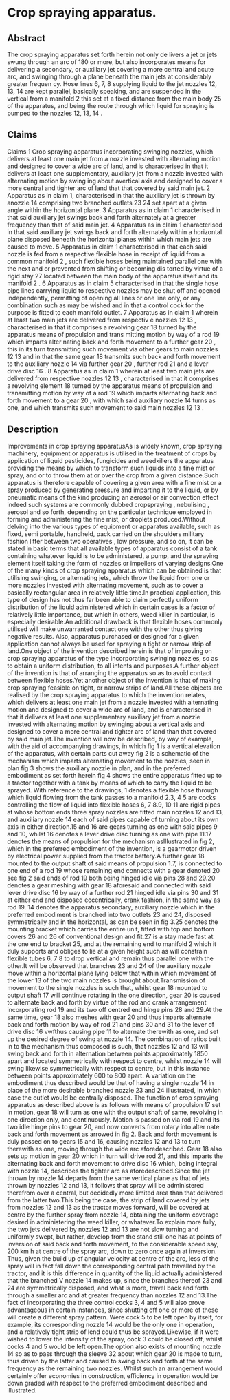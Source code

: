# Crop spraying apparatus.

## Abstract
The crop spraying apparatus set forth herein not only de livers a jet or jets swung through an arc of 180 or more, but also incorporates means for delivering a secondary, or auxillary jet covering a more central and acute arc, and swinging through a plane beneath the main jets at considerably greater frequen cy. Hose lines 6, 7, 8 supplying liquid to the jet nozzles 12, 13, 14 are kept parallel, basically speaking, and are suspended in the vertical from a manifold 2 this set at a fixed distance from the main body 25 of the apparatus, and being the route through which liquid for spraying is pumped to the nozzles 12, 13, 14 .

## Claims
Claims 1 Crop spraying apparatus incorporating swinging nozzles, which delivers at least one main jet from a nozzle invested with alternating motion and designed to cover a wide arc of land, and is characterised in that it delivers at least one supplementary, auxiliary jet from a nozzle invested with alternating motion by swing ing about avertical axis and designed to cover a more central and tighter arc of land that that covered by said main jet. 2 Apparatus as in claim 1, characterised in that the auxiliary jet is thrown by anozzle 14 comprising two branched outlets 23 24 set apart at a given angle within the horizontal plane. 3 Apparatus as in claim 1 characterised in that said auxiliary jet swings back and forth alternately at a greater frequency than that of said main jet. 4 Apparatus as in claim 1 characterised in that said auxiliary jet swings back and forth alternately within a horizontal plane disposed beneath the horizontal planes within which main jets are caused to move. 5 Apparatus in claim 1 characterised in that each said nozzle is fed from a respective flexible hose in receipt of liquid from a common manifold 2 , such flexible hoses being maintained parallel one with the next and or prevented from shifting or becoming dis torted by virtue of a rigid stay 27 located between the main body of the apparatus itself and its manifold 2 . 6 Apparatus as in claim 5 characterised in that the single hose pipe lines carrying liquid to respective nozzles may be shut off and opened independently, permitting of opening all lines or one line only, or any combination such as may be wished and in that a control cock for the purpose is fitted to each manifold outlet. 7 Apparatus as in claim 1 wherein at least two main jets are delivered from respectiv e nozzles 12 13 , characterised in that it comprises a revolving gear 18 turned by the apparatus means of propulsion and trans mitting motion by way of a rod 19 which imparts alter nating back and forth movement to a further gear 20 , this in its turn transmitting such movement via other gears to main nozzles 12 13 and in that the same gear 18 transmits such back and forth movement to the auxiliary nozzle 14 via further gear 20 , further rod 21 and a lever drive disc 16 . 8 Apparatus as in claim 1 wherein at least two main jets are delivered from respective nozzles 12 13 , characterised in that it comprises a revolving element 18 turned by the apparatus means of propulsion and transmitting motion by way of a rod 19 which imparts alternating back and forth movement to a gear 20 , with which said auxiliary nozzle 14 turns as one, and which transmits such movement to said main nozzles 12 13 .

## Description
Improvements in crop spraying apparatusAs is widely known, crop spraying machinery, equipment or apparatus is utilised in the treatment of crops by application of liquid pesticides, fungicides and weedkillers the apparatus providing the means by which to transform such liquids into a fine mist or spray, and or to throw them at or over the crop from a given distance.Such apparatus is therefore capable of covering a given area with a fine mist or a spray produced by generating pressure and imparting it to the liquid, or by pneumatic means of the kind producing an aerosol or air convection effect indeed such systems are commonly dubbed cropspraying , nebulising , aerosol and so forth, depending on the particular technique employed in forming and administering the fine mist, or droplets produced.Without delving into the various types of equipment or apparatus available, such as fixed, semi portable, handheld, pack carried on the shoulders military fashion litter between two operatives , low pressure, and so on, it can be stated in basic terms that all available types of apparatus consist of a tank containing whatever liquid is to be administered, a pump, and the spraying element itself taking the form of nozzles or impellers of varying designs.One of the many kinds of crop spraying apparatus which can be obtained is that utilising swinging, or alternating jets, which throw the liquid from one or more nozzles invested with alternating movement, such as to cover a basically rectangular area in relatively little time.In practical application, this type of design has not thus far been able to claim perfectly uniform distribution of the liquid administered which in certain cases is a factor of relatively little importance, but which in others, weed killer in particular, is especially desirable.An additional drawback is that flexible hoses commonly utilised will make unwarranted contact one with the other thus giving negative results. Also, apparatus purchased or designed for a given application cannot always be used for spraying a tight or narrow strip of land.One object of the invention described herein is that of improving on crop spraying apparatus of the type incorporating swinging nozzles, so as to obtain a uniform distribution, to all intents and purposes.A further object of the invention is that of arranging the apparatus so as to avoid contact between flexible hoses.Yet another object of the invention is that of making crop spraying feasible on tight, or narrow strips of land.All these objects are realised by the crop spraying apparatus to which the invention relates, which delivers at least one main jet from a nozzle invested with alternating motion and designed to cover a wide arc of land, and is characterised in that it delivers at least one supplementary auxiliary jet from a nozzle invested with alternating motion by swinging about a vertical axis and designed to cover a more central and tighter arc of land than that covered by said main jet.The invention will now be described, by way of example, with the aid of accompanying drawings, in which fig 1 is a vertical elevation of the apparatus, with certain parts cut away fig 2 is a schematic of the mechanism which imparts alternating movement to the nozzles, seen in plan fig 3 shows the auxiliary nozzle in plan, and in the preferred embodiment as set forth herein fig 4 shows the entire apparatus fitted up to a tractor together with a tank by means of which to carry the liquid to be sprayed. With reference to the drawings, 1 denotes a flexible hose through which liquid flowing from the tank passes to a manifold 2.3, 4 5 are cocks controlling the flow of liquid into flexible hoses 6, 7 8.9, 10 11 are rigid pipes at whose bottom ends three spray nozzles are fitted main nozzles 12 and 13, and auxiliary nozzle 14 each of said pipes capable of turning about its own axis in either direction.15 and 16 are gears turning as one with said pipes 9 and 10, whilst 16 denotes a lever drive disc turning as one with pipe 11.17 denotes the means of propulsion for the mechanism asIllustrated in fig 2, which in the preferred embodiment of the invention, is a gearmotor driven by electrical power supplied from the tractor battery.A further gear 18 mounted to the output shaft of said means of propulsion 1.7, is connected to one end of a rod 19 whose remaining end connects with a gear denoted 20 see fig 2 said ends of rod 19 both being hinged idle via pins 28 and 29.20 denotes a gear meshing with gear 18 aforesaid and connected with said lever drive disc 16 by way of a further rod 21 hinged idle via pins 30 and 31 at either end and disposed eccentrically, crank fashion, in the same way as rod 19. 14 denotes the apparatus secondary, auxiliary nozzle which in the preferred embodiment is branched into two outlets 23 and 24, disposed symmetrically and in the horizontal, as can be seen in fig 3.25 denotes the mounting bracket which carries the entire unit, fitted with top and bottom covers 26 and 26 of conventional design and fit.27 is a stay made fast at the one end to bracket 25, and at the remaining end to manifold 2 which it duly supports and obliges to lie at a given height such as will constrain flexible tubes 6, 7 8 to drop vertical and remain thus parallel one with the other.It will be observed that branches 23 and 24 of the auxiliary nozzle move within a horizontal plane lying below that within which movement of the lower 13 of the two main nozzles is brought about.Transmission of movement to the single nozzles is such that, whilst gear 18 mounted to output shaft 17 will continue rotating in the one direction, gear 20 is caused to alternate back and forth by virtue of the rod and crank arrangement incorporating rod 19 and its two off centred end hinge pins 28 and 29.At the same time, gear 18 also meshes with gear 20 and thus imparts alternate back and forth motion by way of rod 21 and pins 30 and 31 to the lever of drive disc 16 vwfthus causing pipe 11 to alternate therewith as one, and set up the desired degree of swing at nozzle 14. The combination of ratios built in to the mechanism thus composed is such, that nozzles 12 and 13 will swing back and forth in alternation between points approximately 1850 apart and located symmetrically with respect to centre, whilst nozzle 14 will swing likewise symmetrically with respect to centre, but in this instance between points approximately 600 to 800 apart. A variation on the embodiment thus described would be that of having a single nozzle 14 in place of the more desirable branched nozzle 23 and 24 illustrated, in which case the outlet would be centrally disposed. The function of crop spraying apparatus as described above is as follows with means of propulsion 17 set in motion, gear 18 will turn as one with the output shaft of same, revolving in one direction only, and continuously. Motion is passed on via rod 19 and its two idle hinge pins to gear 20, and now converts from rotary into alter nate back and forth movement as arrowed in fig 2. Back and forth movement is duly passed on to gears 15 and 16, causing nozzles 12 and 13 to turn therewith as one, moving through the wide arc aforedescribed. Gear 18 also sets up motion in gear 20 which in turn will drive rod 21, and this imparts the alternating back and forth movement to drive disc 16 which, being integral with nozzle 14, describes the tighter arc as aforedescribed.Since the jet thrown by nozzle 14 departs from the same vertical plane as that of jets thrown by nozzles 12 and 13, it follows that spray will be administered therefrom over a central, but decidedly more limited area than that delivered from the latter two.This being the case, the strip of land covered by jets from nozzles 12 and 13 as the tractor moves forward, will be covered at centre by the further spray from nozzle 14, obtaining the uniform coverage desired in administering the weed killer, or whatever.To explain more fully, the two jets delivered by nozzles 12 and 13 are not slow turning and uniformly swept, but rather, develop from the stand stili one has at points of inversion of said back and forth movement, to the considerable speed say, 200 km h at centre of the spray arc, down to zero once again at inversion. Thus, given the build up of angular velocity at centre of the arc, less of the spray will in fact fall down the corresponding central path travelled by the tractor, and it is this difference in quantity of the liquid actually administered that the branched V nozzle 14 makes up, since the branches thereof 23 and 24 are symmetrically disposed, and what is more, travel back and forth through a smaller arc and at greater frequency than nozzles 12 and 13.The fact of incorporating the three control cocks 3, 4 and 5 will also prove advantageous in certain instances, since shutting off one or more of these will create a different spray pattern. Were cock 5 to be left open by itself, for example, its corresponding nozzle 14 would be the only one in operation, and a relatively tight strip of lend could thus be sprayed.Likewise, if it were wished to lower the intensity of the spray, cock 3 could be closed off, whilst cocks 4 and 5 would be left open.The option also exists of mounting nozzle 14 so as to pass through the sleeve 32 about which gear 20 is made to turn, thus driven by the latter and caused to swing back and forth at the same frequency as the remaining two nozzles. Whilst such an arrangement would certainly offer economies in construction, efficiency in operation would be down graded with respect to the preferred embodiment described and illustrated.